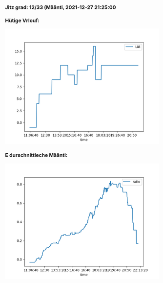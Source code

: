 ### Jitz grad: 12/33 (Määnti, 2021-12-27 21:25:00

### Hütige Vrlouf:
![Graph](Today.png)

### E durschnittleche Määnti:
![Graph](Määnti.png)